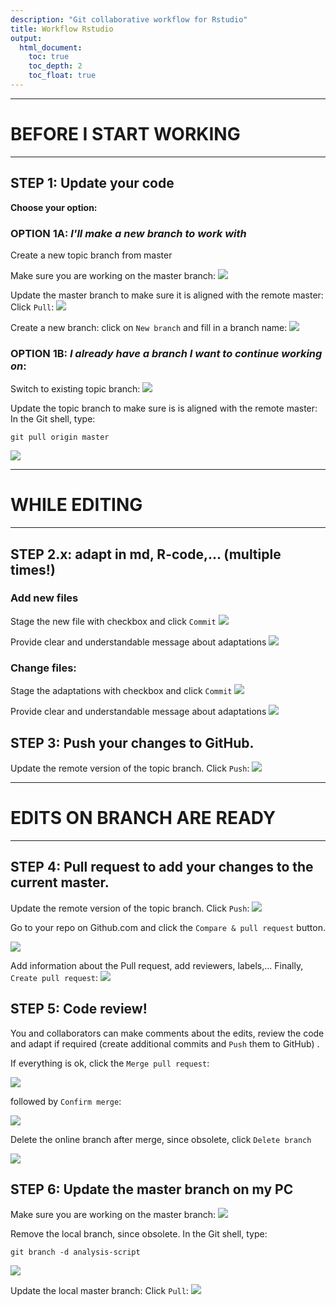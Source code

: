 ```yaml
---
description: "Git collaborative workflow for Rstudio"
title: Workflow Rstudio
output:
  html_document:
    toc: true
    toc_depth: 2
    toc_float: true
---
```


------------------------

# BEFORE I START WORKING

------------------------

## STEP 1: Update your code

**Choose your option:**

### OPTION 1A: *I'll make a new branch to work with*  
Create a new topic branch from master

Make sure you are working on the master branch:
![](./static/images/workflow_rstudio_1.png)

Update the master branch to make sure it is aligned with the remote master: Click `Pull`:
![](./static/images/workflow_rstudio_2.png)

Create a new branch: click on `New branch` and fill in a branch name:
![](./static/images/workflow_rstudio_2b.png)

### **OPTION 1B**:  *I already have a branch I want to continue working on*:  

Switch to existing topic branch:
![](./static/images/workflow_rstudio_3.png)

Update the topic branch to make sure is is aligned with the remote master: 
In the Git shell, type:
```
git pull origin master
```
![](./static/images/workflow_rstudio_4.png)


------------------------

# WHILE EDITING

------------------------

## STEP 2.x: adapt in md, R-code,... (multiple times!)

### Add new files

Stage the new file with checkbox and click `Commit`
![](./static/images/workflow_rstudio_5.png)

Provide clear and understandable message about adaptations
![](./static/images/workflow_rstudio_6.png)

### Change files:

Stage the adaptations with checkbox and click `Commit`
![](./static/images/workflow_rstudio_7.png)

Provide clear and understandable message about adaptations
![](./static/images/workflow_rstudio_8.png)


## STEP 3: Push your changes to GitHub.

Update the remote version of the topic branch. Click `Push`:
![](./static/images/workflow_rstudio_9.png) 

------------------------

# EDITS ON BRANCH ARE READY

------------------------

## STEP 4: Pull request to add your changes to the current master. 

Update the remote version of the topic branch. Click `Push`:
![](./static/images/workflow_rstudio_9.png)

Go to your repo on Github.com and click the `Compare & pull request` button. 

![](./static/images/workflow_rstudio_github_1.png)

Add information about the Pull request, add reviewers, labels,... Finally, `Create pull request`:
![](./static/images/workflow_rstudio_github_2.png)

## STEP 5: Code review!

You and collaborators can make comments about the edits, review the code and adapt if required (create additional commits and `Push` them to GitHub) .

If everything is ok, click the  `Merge pull request`:

![](./static/images/workflow_rstudio_github_3.png)

followed by `Confirm merge`:

![](./static/images/workflow_rstudio_github_4.png)

Delete the online branch after merge, since obsolete, click `Delete branch`

![](./static/images/workflow_rstudio_github_5.png)

## STEP 6: Update the master branch on my PC

Make sure you are working on the master branch:
![](./static/images/workflow_rstudio_1.png)

Remove the local branch, since obsolete. In the Git shell, type:
```
git branch -d analysis-script
```
![](./static/images/workflow_rstudio_4.png)

Update the local master branch: Click `Pull`:
![](./static/images/workflow_rstudio_2.png)
